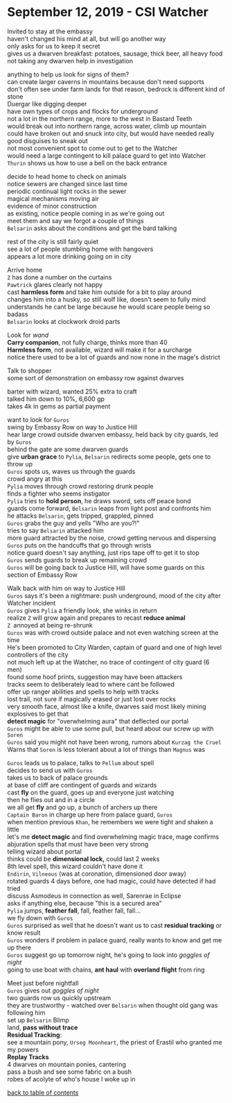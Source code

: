 # September 12, 2019 - CSI Watcher

Invited to stay at the embassy  
haven't changed his mind at all, but will go another way  
only asks for us to keep it secret  
gives us a dwarven breakfast: potatoes, sausage, thick beer, all heavy food  
not taking any dwarven help in investigation  

anything to help us look for signs of them?  
can create larger caverns in mountains because don't need supports  
don't often see under farm lands for that reason, bedrock is different kind of stone  
Duergar like digging deeper  
have own types of crops and flocks for underground  
not a lot in the northern range, more to the west in Bastard Teeth  
would break out into northern range, across water, climb up mountain  
could have broken out and snuck into city, but would have needed really good disguises to sneak out  
not most convenient spot to come out to get to the Watcher  
would need a large contingent to kill palace guard to get into Watcher  
`Thurin` shows us how to use a bell on the back entrance  

decide to head home to check on animals  
notice sewers are changed since last time  
periodic continual light rocks in the sewer  
magical mechanisms moving air  
evidence of minor construction  
as existing, notice people coming in as we're going out  
meet them and say we forgot a couple of things  
`Belsarin` asks about the conditions and get the bard talking  

rest of the city is still fairly quiet  
see a lot of people stumbling home with hangovers  
appears a lot more drinking going on in city  

Arrive home  
`Z` has done a number on the curtains  
`Pawtrick` glares clearly not happy  
cast **harmless form** and take him outside for a bit to play around  
changes him into a husky, so still wolf like, doesn't seem to fully mind  
understands he cant be large because he would scare people being so badass  
`Belsarin` looks at clockwork droid parts  

Look for _wand_  
**Carry companion**, not fully charge, thinks more than 40  
**Harmless form**, not available, wizard will make it for a surcharge  
notice there used to be a lot of guards and now none in the mage's district  

Talk to shopper  
some sort of demonstration on embassy row against dwarves  

barter with wizard, wanted 25% extra to craft  
talked him down to 10%, 6,600 gp  
takes 4k in gems as partial payment  

want to look for `Guros`  
swing by Embassy Row on way to Justice Hill  
hear large crowd outside dwarven embassy, held back by city guards, led by `Guros`  
behind the gate are some dwarven guards  
give **urban grace** to `Pylia`, `Belsarin` redirects some people, gets one to throw up  
`Guros` spots us, waves us through the guards  
crowd angry at this  
`Pylia` moves through crowd restoring drunk people  
finds a fighter who seems instigator  
`Pylia` tries to **hold person**, he draws sword, sets off peace bond  
guards come forward, `Belsarin` leaps from light post and confronts him  
he attacks `Belsarin`, gets tripped, grappled, pinned  
`Guros` grabs the guy and yells "Who are you?!"  
tries to say `Belsarin` attacked him  
more guard attracted by the noise, crowd getting nervous and dispersing  
`Guros` puts on the handcuffs that go through wrists  
notice guard doesn't say anything, just rips tape off to get it to stop  
`Guros` sends guards to break up remaining crowd  
`Guros` will be going back to Justice Hill, will have some guards on this section of Embassy Row  

Walk back with him on way to Justice Hill  
`Guros` says it's been a nightmare: push underground, mood of the city after Watcher incident  
`Guros` gives `Pylia` a friendly look, she winks in return  
realize `Z` will grow again and prepares to recast **reduce animal**  
`Z `annoyed at being re-shrunk  
`Guros` was with crowd outside palace and not even watching screen at the time  
He's been promoted to City Warden, captain of guard and one of high level controllers of the city  
not much left up at the Watcher, no trace of contingent of city guard (6 men)  
found some hoof prints, suggestion may have been attackers  
tracks seem to deliberately lead to where cant be followed  
offer up ranger abilities and spells to help with tracks  
lost trail, not sure if magically erased or just lost over rocks  
very smooth face, almost like a knife, dwarves said most likely mining explosives to get that  
**detect magic** for "overwhelming aura" that deflected our portal  
`Guros` might be able to use some pull, but heard about our screw up with `Soren`  
`Guros` said you might not have been wrong, rumors about `Kurzag the Cruel`  
Warns that `Soren` is less tolerant about a lot of things than `Magnus` was  

`Guros` leads us to palace, talks to `Pellum` about spell  
decides to send us with `Guros`  
takes us to back of palace grounds  
at base of cliff are contingent of guards and wizards  
cast **fly** on the guard, goes up and everyone just watching  
then he flies out and in a circle  
we all get **fly** and go up, a bunch of archers up there  
`Captain Baron` in charge up here from palace guard, `Guros`  
when mention previous `Khan`, he remembers we were tight and shaken a little  
let's me **detect magic** and find overwhelming magic trace, mage confirms  
abjuration spells that must have been very strong  
telling wizard about portal  
thinks could be **dimensional lock,** could last 2 weeks  
8th level spell, this wizard couldn't have done it  
`Endirin`, `Vilneous` (was at coronation, dimensioned door away)  
rotated guards 4 days before, one had magic, could have detected if had tried  
discuss Asmodeus in connection as well, Sarenrae in Eclipse  
asks if anything else, because "this is a secured area"  
`Pylia` jumps, **feather fall**, fall, feather fall, fall...  
we fly down with `Guros`  
`Guros` surprised as well that he doesn't want us to cast **residual tracking** or know result  
`Guros` wonders if problem in palace guard, really wants to know and get me up there  
`Guros` suggest go up tomorrow night, he's going to look into _goggles of night_  
going to use boat with chains, **ant haul** with **overland flight** from ring  

Meet just before nightfall  
`Guros` gives out _goggles of night_  
two guards row us quickly upstream  
they are trustworthy - watched over `Belsarin` when thought old gang was following him  
set up `Belsarin` Blimp  
land, **pass without trace**  
**Residual Tracking**:  
see a mountain pony, `Urseg Moonheart`, the priest of Erastil who granted me my powers  
**Replay Tracks**  
4 dwarves on mountain ponies, cantering  
pass a bush and see some fabric on a bush  
robes of acolyte of who's house I woke up in  

[back to table of contents](/sessions/README.md)

